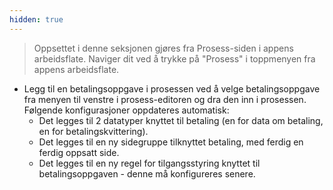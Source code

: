 ```yaml
---
hidden: true
---
```



>Oppsettet i denne seksjonen gjøres fra Prosess-siden i appens arbeidsflate. Naviger dit ved å trykke på "Prosess" i toppmenyen
>fra appens arbeidsflate.

- Legg til en betalingsoppgave i prosessen ved å velge betalingsoppgave fra menyen til venstre i prosess-editoren 
  og dra den inn i prosessen. Følgende konfigurasjoner oppdateres automatisk:
    - Det legges til 2 datatyper knyttet til betaling (en for data om betaling, en for betalingskvittering).
    - Det legges til en ny sidegruppe tilknyttet betaling, med ferdig en ferdig oppsatt side.
    - Det legges til en ny regel for tilgangsstyring knyttet til betalingsoppgaven - denne må konfigureres senere.